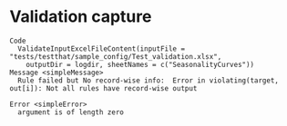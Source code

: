# Validation capture

    Code
      ValidateInputExcelFileContent(inputFile = "tests/testthat/sample_config/Test_validation.xlsx",
        outputDir = logdir, sheetNames = c("SeasonalityCurves"))
    Message <simpleMessage>
      Rule failed but No record-wise info:  Error in violating(target, out[i]): Not all rules have record-wise output
      
    Error <simpleError>
      argument is of length zero

